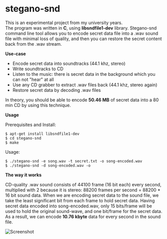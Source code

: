 stegano-snd
===========

This is an experimental project from my university years.   
The program was written in **C**, using **libsndfile1-dev** library. Stegano-snd command line tool allows you to encode secret data file into a .wav sound file with minimal loss of quality, and then you can restore the secret content back from the .wav stream. 

**Use-case**
 * Encode secret data into soundtracks (44.1 khz, stereo)
 * Write soundtracks to CD
 * Listen to the music: there is secret data in the background which you can not "hear" at all
 * Use any CD grabber to extract .wav files back (44.1 khz, stereo again)
 * Restore secret data by decoding .wav files

In theory, you should be able to encode **50.46 MB** of secret data into a 80 min CD by using this technique.

**Usage**   

Prerequisites and Install:   

    $ apt-get install libsndfile1-dev
    $ cd stegano-snd
    $ make

Usage:

    $ ./stegano-snd -e song.wav -t secret.txt -o song-encoded.wav
    $ ./stegano-snd -d song-encoded.wav -o
    

**The way it works**

CD-quality .wav sound consists of 44100 frame (16 bit each) every second, multiplied with 2 because it is stereo: 88200 frames per second = 88200 * 16 bit sound data. When we are encoding secret data to the sound file, we take the least significant bit from each frame to hold secret data. Having secret data encoded into song-encoded.wav, only 15 bits/frame will be used to hold the original sound-wave, and one bit/frame for the secret data.    
As a result, we can encode **10.76 kbyte** data for every second in the sound file.

![Screenshot](https://raw.github.com/akos-sereg/stegano-snd/master/doc/sound.png "Stegano-SND")

